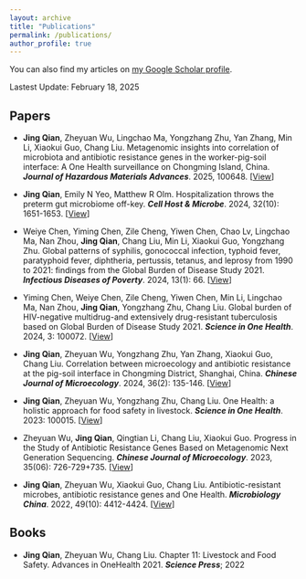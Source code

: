 ```yaml
---
layout: archive
title: "Publications"
permalink: /publications/
author_profile: true
---
```


You can also find my articles on [my Google Scholar profile](https://scholar.google.com/citations?user=P1HOw1gAAAAJ).

Lastest Update: February 18, 2025&nbsp;

Papers
------
+ **Jing Qian**, Zheyuan Wu, Lingchao Ma, Yongzhang Zhu, Yan Zhang, Min Li, Xiaokui Guo, Chang Liu. Metagenomic insights into correlation of microbiota and antibiotic resistance genes in the worker-pig-soil interface: A One Health surveillance on Chongming Island, China. ***Journal of Hazardous Materials Advances***. 2025, 100648. [[View](https://doi.org/10.1016/j.hazadv.2025.100648)]

+ **Jing Qian**, Emily N Yeo, Matthew R Olm. Hospitalization throws the preterm gut microbiome off-key. ***Cell Host & Microbe***. 2024, 32(10): 1651-1653. [[View](https://www.cell.com/cell-host-microbe/abstract/S1931-3128(24)00353-6)]

+ Weiye Chen, Yiming Chen, Zile Cheng, Yiwen Chen, Chao Lv, Lingchao Ma, Nan Zhou, **Jing Qian**, Chang Liu, Min Li, Xiaokui Guo, Yongzhang Zhu. Global patterns of syphilis, gonococcal infection, typhoid fever, paratyphoid fever, diphtheria, pertussis, tetanus, and leprosy from 1990 to 2021: findings from the Global Burden of Disease Study 2021. ***Infectious Diseases of Poverty***. 2024, 13(1): 66. [[View](https://link.springer.com/article/10.1186/s40249-024-01231-2)]

+ Yiming Chen, Weiye Chen, Zile Cheng, Yiwen Chen, Min Li, Lingchao Ma, Nan Zhou, **Jing Qian**, Yongzhang Zhu, Chang Liu. Global burden of HIV-negative multidrug-and extensively drug-resistant tuberculosis based on Global Burden of Disease Study 2021. ***Science in One Health***. 2024, 3: 100072. [[View](https://www.sciencedirect.com/science/article/pii/S2949704324000118)]

+ **Jing Qian**, Zheyuan Wu, Yongzhang Zhu, Yan Zhang, Xiaokui Guo, Chang Liu. Correlation between microecology and antibiotic resistance at the pig-soil interface in Chongming District, Shanghai, China. ***Chinese Journal of Microecology***. 2024, 36(2): 135-146. [[View](https://cjm.dmu.edu.cn/article/doi/10.13381/j.cnki.cjm.202402002)]

+ **Jing Qian**, Zheyuan Wu, Yongzhang Zhu, Chang Liu. One Health: a holistic approach for food safety in livestock. ***Science in One Health***. 2023: 100015. [[View](https://www.sciencedirect.com/science/article/pii/S2949704323000094)]

+ Zheyuan Wu, **Jing Qian**, Qingtian Li, Chang Liu, Xiaokui Guo. Progress in the Study of Antibiotic Resistance Genes Based on Metagenomic Next Generation Sequencing. ***Chinese Journal of Microecology***. 2023, 35(06): 726-729+735. [[View](https://cjm.dmu.edu.cn/article/doi/10.13381/j.cnki.cjm.202306017)]

+ **Jing Qian**, Zheyuan Wu, Xiaokui Guo, Chang Liu. Antibiotic-resistant microbes, antibiotic resistance genes and One Health. ***Microbiology China***. 2022, 49(10): 4412-4424. [[View](https://wswxtb.ijournals.cn/wswxtbcn/article/abstract/tb22104412)]

Books
------
+ **Jing Qian**, Zheyuan Wu, Chang Liu. Chapter 11: Livestock and Food Safety. Advances in OneHealth 2021. ***Science Press***; 2022
